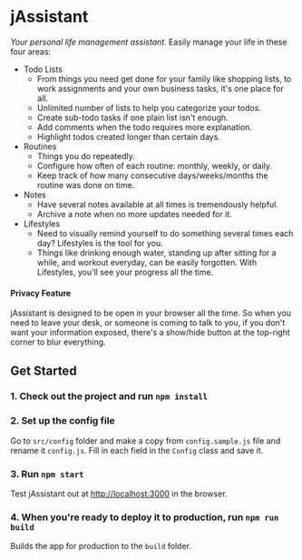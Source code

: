 # jAssistant
*Your personal life management assistant.*
Easily manage your life in these four areas:
- Todo Lists
	- From things you need get done for your family like shopping lists, to work assignments and your own business tasks, it's one place for all.
	- Unlimited number of lists to help you categorize your todos.
	- Create sub-todo tasks if one plain list isn't enough.
	- Add comments when the todo requires more explanation.
	- Highlight todos created longer than certain days.
- Routines
	- Things you do repeatedly.
	- Configure how often of each routine: monthly, weekly, or daily.
	- Keep track of how many consecutive days/weeks/months the routine was done on time.
- Notes
	- Have several notes available at all times is tremendously helpful.
	- Archive a note when no more updates needed for it.
- Lifestyles
	- Need to visually remind yourself to do something several times each day? Lifestyles is the tool for you.
	- Things like drinking enough water, standing up after sitting for a while, and workout everyday, can be easily forgotten. With Lifestyles, you'll see your progress all the time.

#### Privacy Feature
jAssistant is designed to be open in your browser all the time. So when you need to leave your desk, or someone is coming to talk to you, if you don't want your information exposed, there's a show/hide button at the top-right corner to blur everything.

## Get Started

### 1. Check out the project and run `npm install`

### 2. Set up the config file
Go to `src/config` folder and make a copy from `config.sample.js` file and rename it `config.js`.
Fill in each field in the `Config` class and save it.

### 3. Run `npm start`
Test jAssistant out at [http://localhost:3000](http://localhost:3000) in the browser.

### 4. When you're ready to deploy it to production, run `npm run build`
Builds the app for production to the `build` folder.
